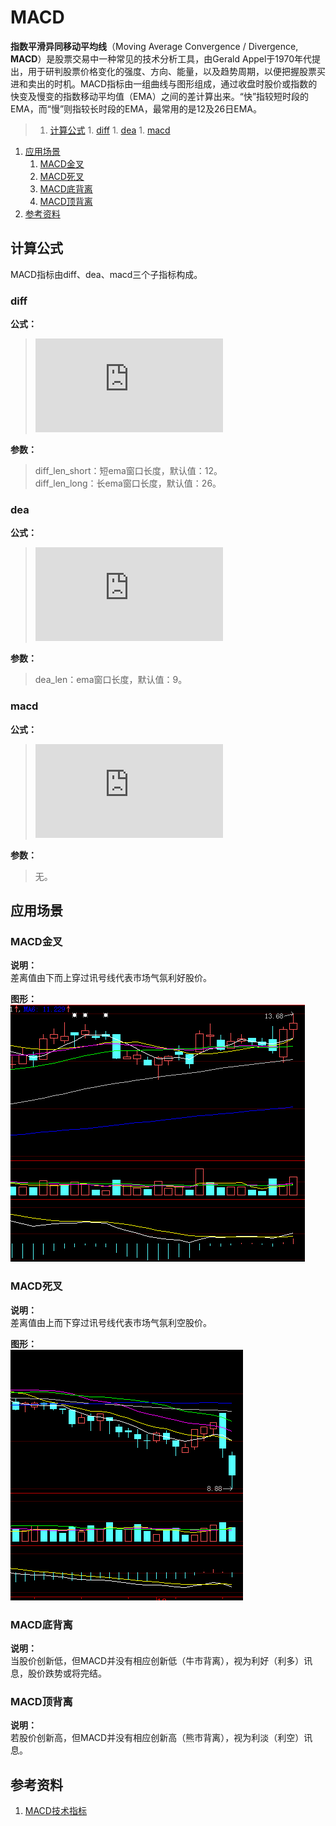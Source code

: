 # MACD
**指数平滑异同移动平均线**（Moving Average Convergence / Divergence, **MACD**）是股票交易中一种常见的技术分析工具，由Gerald Appel于1970年代提出，用于研判股票价格变化的强度、方向、能量，以及趋势周期，以便把握股票买进和卖出的时机。MACD指标由一组曲线与图形组成，通过收盘时股价或指数的快变及慢变的指数移动平均值（EMA）之间的差计算出来。“快”指较短时段的EMA，而“慢”则指较长时段的EMA，最常用的是12及26日EMA。  

>1. [计算公式](#计算公式 "计算公式")
	1. [diff](#diff "diff")
	1. [dea](#dea "dea")
	1. [macd](#macd "macd")
1. [应用场景](#应用场景 "应用场景")
	1. [MACD金叉](#MACD金叉 "MACD金叉")
	1. [MACD死叉](#MACD死叉 "MACD死叉")
	1. [MACD底背离](#MACD底背离 "MACD底背离")
	1. [MACD顶背离](#MACD顶背离 "MACD顶背离")
1. [参考资料](#参考资料 "参考资料")

## 计算公式
MACD指标由diff、dea、macd三个子指标构成。  
### diff  
**公式：**  
>![equation](http://www.sciweavers.org/tex2img.php?eq=diff%20%3D%20ema%28close%2C%20diff%5C_len%5C_short%29%20-%20ema%28close%2C%20diff%5C_len%5C_long%29&bc=White&fc=Black&im=jpg&fs=12&ff=arev&edit=0)

**参数：**  
>diff_len_short：短ema窗口长度，默认值：12。  
>diff_len_long：长ema窗口长度，默认值：26。

### dea
**公式：**   
>![equation](http://www.sciweavers.org/tex2img.php?eq=dea%20%3D%20ema%28diff%2C%20dea%5C_len%29&bc=White&fc=Black&im=jpg&fs=12&ff=arev&edit=0)


**参数：**  
>dea_len：ema窗口长度，默认值：9。

### macd
**公式：**  
>![equation](http://www.sciweavers.org/tex2img.php?eq=macd%20%3D%20%28diff%20-%20dea%29%20%2A%202&bc=White&fc=Black&im=jpg&fs=12&ff=arev&edit=0)

**参数：**  
>无。

## 应用场景
### MACD金叉
**说明：**  
差离值由下而上穿过讯号线代表市场气氛利好股价。  

**图形：**  
![](assets/004/101-e9bb2548.png)

### MACD死叉
**说明：**  
差离值由上而下穿过讯号线代表市场气氛利空股价。  

**图形：**  
![](assets/004/101-5bf30b97.png)

### MACD底背离
**说明：**  
当股价创新低，但MACD并没有相应创新低（牛市背离），视为利好（利多）讯息，股价跌势或将完结。
### MACD顶背离
**说明：**  
若股价创新高，但MACD并没有相应创新高（熊市背离），视为利淡（利空）讯息。

## 参考资料
1. [MACD技术指标](http://baike.baidu.com/link?url=X-wsUYuQytr188q585HJyva0KiJGeTFuqvtNYEBlSRszXalumuAr8B6wosMjENwYGwf7kqera3gHdr36QPVgDfErxKsWOg-nFLIKUJ9vF4Fszv9tyLSOoAz610Gcgtf_gfJ2u3zVqVWSCWA4QPgF1q)
